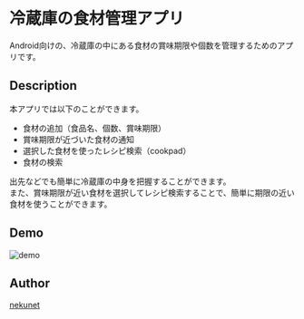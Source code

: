 冷蔵庫の食材管理アプリ
====

Android向けの、冷蔵庫の中にある食材の賞味期限や個数を管理するためのアプリです。


## Description
本アプリでは以下のことができます。
- 食材の追加（食品名、個数、賞味期限）
- 賞味期限が近づいた食材の通知
- 選択した食材を使ったレシピ検索（cookpad）
- 食材の検索

出先などでも簡単に冷蔵庫の中身を把握することができます。  
また、賞味期限が近い食材を選択してレシピ検索することで、簡単に期限の近い食材を使うことができます。  


## Demo
<img src="demo/demo.gif" alt="demo">


## Author

[nekunet](https://github.com/nekunet)
